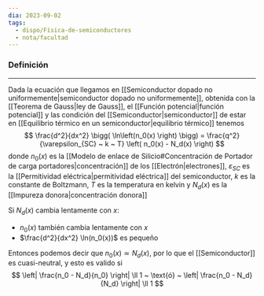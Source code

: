 ```yaml
---
dia: 2023-09-02
tags:
  - dispo/Física-de-semiconductores
  - nota/facultad
---
```

### Definición
---
Dada la ecuación que llegamos en [[Semiconductor dopado no uniformemente|semiconductor dopado no uniformemente]], obtenida con la [[Teorema de Gauss|ley de Gauss]], el [[Función potencial|función potencial]] y las condición del [[Semiconductor|semiconductor]] de estar en [[Equilibrio térmico en un semiconductor|equilibrio térmico]] tenemos $$ \frac{d^2}{dx^2} \bigg( \ln\left(n_0(x) \right) \bigg) = \frac{q^2}{\varepsilon_{SC} ~ k ~ T} \left( n_0(x) - N_d(x) \right) $$ donde $n_0(x)$ es la [[Modelo de enlace de Silicio#Concentración de Portador de carga portadores|concentración]] de los [[Electrón|electrones]], $\varepsilon_{SC}$ es la [[Permitividad eléctrica|permitividad eléctrica]] del semiconductor, $k$ es la constante de Boltzmann, $T$ es la temperatura en kelvin y  $N_d(x)$ es la [[Impureza donora|concentración donora]]

Si $N_d(x)$ cambia lentamente con $x$:
* $n_0(x)$ también cambia lentamente con $x$
* $\frac{d^2}{dx^2} \ln(n_0(x))$ es pequeño

Entonces podemos decir que $n_0(x) \simeq N_d(x)$, por lo que el [[Semiconductor]] es cuasi-neutral, y esto es valido si
$$ \left| \frac{n_0 - N_d}{n_0} \right| \ll 1 ~ \text{ó} ~ \left| \frac{n_0 - N_d}{N_d} \right| \ll 1 $$
